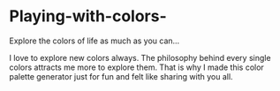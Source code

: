 # Playing-with-colors-
Explore the colors of life as much as you can...


I love to explore new colors always. The philosophy behind every single colors attracts me more to explore them. That is why I made this color palette generator just for fun and felt like sharing with you all. 
